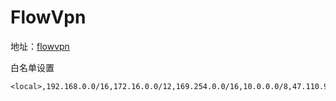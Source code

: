 # FlowVpn

地址：[flowvpn](https://www.flowvpn.com/)

白名单设置

```
<local>,192.168.0.0/16,172.16.0.0/12,169.254.0.0/16,10.0.0.0/8,47.110.93.152,*.baidu.com,*.aliyun.com,*.csdn.net,*.cnblogs.com,*.qq.com,*.*.qq.com,*.zhihu.com,*.mxhichina.com,*.oschina.net,*.tianmiwl.com,*.hztmwl.com,*.epubit.com,*.ituring.com.cn,*.aliyuncs.com,*.*.aliyuncs.com
```

